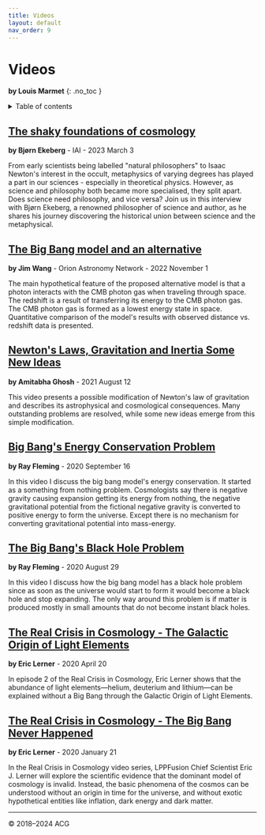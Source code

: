 ```yaml
---
title: Videos
layout: default
nav_order: 9
---
```


# Videos
**by Louis Marmet**
{: .no_toc }

<details markdown="block">
  <summary>
    Table of contents
  </summary>
  {: .text-delta }
- TOC
{:toc}
</details>

## [The shaky foundations of cosmology](https://youtu.be/XmzulJsGtZ4)
**by Bjørn Ekeberg** - IAI - 2023 March 3

  From early scientists being labelled "natural philosophers" to Isaac Newton's interest in the occult, metaphysics of varying degrees has played a part in our sciences - especially in theoretical physics. However, as science and philosophy both became more specialised, they split apart. Does science need philosophy, and vice versa? Join us in this interview with Bjørn Ekeberg, a renowned philosopher of science and author, as he shares his journey discovering the historical union between science and the metaphysical.

## [The Big Bang model and an alternative](https://youtu.be/C6kRkvpMtEY)
**by Jim Wang** - Orion Astronomy Network - 2022 November 1

  The main hypothetical feature of the proposed alternative model is that a photon interacts with the CMB photon gas when traveling through space. The redshift is a result of transferring its energy to the CMB photon gas.  The CMB photon gas is formed as a lowest energy state in space. Quantitative comparison of the model's results with observed distance vs. redshift data is presented.

## [Newton's Laws, Gravitation and Inertia Some New Ideas](https://youtu.be/GySGJ40jegc)
**by Amitabha Ghosh** - 2021 August 12

  This video presents a possible modification of Newton's law of gravitation and describes its astrophysical and cosmological consequences. Many outstanding problems are resolved, while some new ideas emerge from this simple modification.

## [Big Bang's Energy Conservation Problem](https://youtu.be/CrXDwQ5xPQg)
**by Ray Fleming** - 2020 September 16

  In this video I discuss the big bang model's energy conservation. It started as a something from nothing problem.  Cosmologists say there is negative gravity causing expansion getting its energy from nothing, the negative gravitational potential from the fictional negative gravity is converted to positive energy to form the universe. Except there is no mechanism for converting gravitational potential into mass-energy.

## [The Big Bang's Black Hole Problem](https://youtu.be/iCzR7XoQBso)
**by Ray Fleming** - 2020 August 29

  In this video I discuss how the big bang model has a black hole problem since as soon as the universe would start to form it would become a black hole and stop expanding. The only way around this problem is if matter is produced mostly in small amounts that do not become instant black holes.

## [The Real Crisis in Cosmology - The Galactic Origin of Light Elements](https://youtu.be/_9W7WownRmo)
**by Eric Lerner** - 2020 April 20

  In episode 2 of the Real Crisis in Cosmology, Eric Lerner shows that the abundance of light elements—helium, deuterium and lithium—can be explained without a Big Bang through the Galactic Origin of Light Elements.

## [The Real Crisis in Cosmology - The Big Bang Never Happened](https://youtu.be/3KkhRibBllU)
**by Eric Lerner** - 2020 January 21

  In the Real Crisis in Cosmology video series, LPPFusion Chief Scientist Eric J. Lerner will explore the scientific evidence that the dominant model of cosmology is invalid. Instead, the basic phenomena of the cosmos can be understood without an origin in time for the universe, and without exotic hypothetical entities like inflation, dark energy and dark matter.


---

© 2018–2024 ACG
